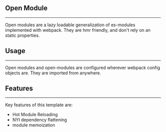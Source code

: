 ## **Open Module**
-----------------------------

Open modules are a lazy loadable generalization of es-modules implemented with webpack. They are hmr friendly, and don't rely on an static properties.

## **Usage**
---------------

Open modules and open-modules are configured wherever webpack config objects are. They are imported from anywhere.


## **Features**
---------------

Key features of this template are:
- Hot Module Reloading
- NYI dependency flattening
- module memoization